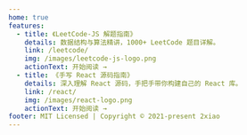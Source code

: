 ```yaml
---
home: true
features:
  - title: 《LeetCode-JS 解题指南》
    details: 数据结构与算法精讲，1000+ LeetCode 题目详解。
    link: /leetcode/
    img: /images/leetcode-js-logo.png
    actionText: 开始阅读 →
  - title: 《手写 React 源码指南》
    details: 深入理解 React 源码，手把手带你构建自己的 React 库。
    link: /react/
    img: /images/react-logo.png
    actionText: 开始阅读 →
footer: MIT Licensed | Copyright © 2021-present 2xiao
---
```


<div style="text-align: center;">

</div>
